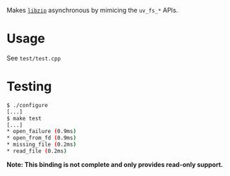 Makes [`libzip`](http://www.nih.at/libzip/) asynchronous by mimicing the `uv_fs_*` APIs.

# Usage

See `test/test.cpp`

# Testing

```bash
$ ./configure
[...]
$ make test
[...]
* open_failure (0.9ms)
* open_from_fd (0.9ms)
* missing_file (0.2ms)
* read_file (0.2ms)
```

**Note: This binding is not complete and only provides read-only support.**
